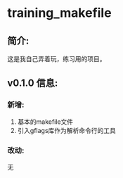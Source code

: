 # training_makefile

## 简介:

这是我自己弄着玩，练习用的项目。

## v0.1.0 信息:

### 新增:

1. 基本的makefile文件
2. 引入gflags库作为解析命令行的工具

### 改动:

无